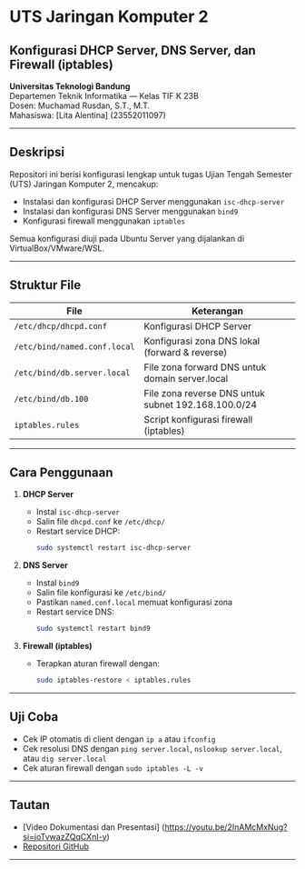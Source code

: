 # UTS Jaringan Komputer 2  
## Konfigurasi DHCP Server, DNS Server, dan Firewall (iptables)  
**Universitas Teknologi Bandung**  
Departemen Teknik Informatika — Kelas TIF K 23B  
Dosen: Muchamad Rusdan, S.T., M.T.  
Mahasiswa: [Lita Alentina] (23552011097)  

---

## Deskripsi  
Repositori ini berisi konfigurasi lengkap untuk tugas Ujian Tengah Semester (UTS) Jaringan Komputer 2, mencakup:  
- Instalasi dan konfigurasi DHCP Server menggunakan `isc-dhcp-server`  
- Instalasi dan konfigurasi DNS Server menggunakan `bind9`  
- Konfigurasi firewall menggunakan `iptables`  

Semua konfigurasi diuji pada Ubuntu Server yang dijalankan di VirtualBox/VMware/WSL.

---

## Struktur File  

| File                         | Keterangan                                    |
|------------------------------|-----------------------------------------------|
| `/etc/dhcp/dhcpd.conf`        | Konfigurasi DHCP Server                        |
| `/etc/bind/named.conf.local`  | Konfigurasi zona DNS lokal (forward & reverse)|
| `/etc/bind/db.server.local`   | File zona forward DNS untuk domain server.local|
| `/etc/bind/db.100`            | File zona reverse DNS untuk subnet 192.168.100.0/24|
| `iptables.rules`              | Script konfigurasi firewall (iptables)        |

---

## Cara Penggunaan  

1. **DHCP Server**  
   - Instal `isc-dhcp-server`  
   - Salin file `dhcpd.conf` ke `/etc/dhcp/`  
   - Restart service DHCP:  
     ```bash
     sudo systemctl restart isc-dhcp-server
     ```

2. **DNS Server**  
   - Instal `bind9`  
   - Salin file konfigurasi ke `/etc/bind/`  
   - Pastikan `named.conf.local` memuat konfigurasi zona  
   - Restart service DNS:  
     ```bash
     sudo systemctl restart bind9
     ```

3. **Firewall (iptables)**  
   - Terapkan aturan firewall dengan:  
     ```bash
     sudo iptables-restore < iptables.rules
     ```

---

## Uji Coba  
- Cek IP otomatis di client dengan `ip a` atau `ifconfig`  
- Cek resolusi DNS dengan `ping server.local`, `nslookup server.local`, atau `dig server.local`  
- Cek aturan firewall dengan `sudo iptables -L -v`

---

## Tautan  
- [Video Dokumentasi dan Presentasi] (https://youtu.be/2InAMcMxNug?si=joTvwazZQqCXnI-y)
- [Repositori GitHub](https://github.com/LitaAlentina287/UTS_DHCP-DNS-Firewall_by-Lita.git)  

---

